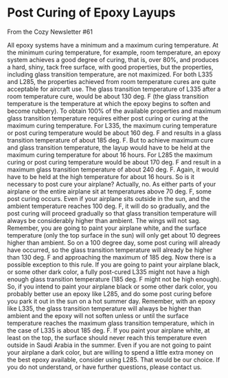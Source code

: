 # Post Curing of Epoxy Layups

From the Cozy Newsletter \#61

All epoxy systems have a minimum and a maximum curing temperature. At the minimum curing temperature, for example, room temperature, an epoxy system achieves a good degree of curing, that is, over 80%, and produces a hard, shiny, tack free surface, with good properties, but the properties, including glass transition temperature, are not maximized. For both L335 and L285, the properties achieved from room temperature cures are quite acceptable for aircraft use. The glass transition temperature of L335 after a room temperature cure, would be about 130 deg. F (the glass transition temperature is the temperature at which the epoxy begins to soften and become rubbery). To obtain 100% of the available properties and maximum glass transition temperature requires either post curing or curing at the maximum curing temperature. For L335, the maximum curing temperature or post curing temperature would be about 160 deg. F and results in a glass transition temperature of about 185 deg. F. But to achieve maximum cure and glass transition temperature, the layup would have to be held at the maximum curing temperature for about 16 hours. For L285 the maximum curing or post curing temperature would be about 170 deg. F and result in a maximum glass transition temperature of about 240 deg. F. Again, it would have to be held at the high temperature for about 16 hours.
So is it necessary to post cure your airplane? Actually, no. As either parts of your airplane or the entire airplane sit at temperatures above 70 deg. F, some post curing occurs. Even if your airplane sits outside in the sun, and the ambient temperature reaches 100 deg. F, it will do so gradually, and the post curing will proceed gradually so that glass transition temperature will always be considerably higher than ambient. The wings will not sag. Remember, you are going to paint your airplane white, and the surface temperature (only the top surface in the sun) will only get about 10 degrees higher than ambient. So on a 100 degree day, some post curing will already have occurred, so the glass transition temperature will already be higher than 130 deg. F and approaching the maximum of 185 deg. Now there is a possible exception to this rule. If you are going to paint your airplane black, or some other dark color, a fully post-cured L335 might not have a high enough glass transition temperature (185 deg. F might not be high enough). So, if you intend to paint your airplane black or some other dark color, you probably better use an epoxy like L285, and do some post curing before you park it out in the sun on a hot summer day. Remember, with an epoxy like L335, the glass transition temperature will always be higher than ambient and the epoxy will not soften unless or until the surface temperature reaches the maximum glass transition temperature, which in the case of L335 is about 185 deg. F. If you paint your airplane white, at least on the top, the surface should never reach this temperature even outside in Saudi Arabia in the summer. Even if you are not going to paint your airplane a dark color, but are willing to spend a little extra money on the best epoxy available, consider using L285. That would be our choice. If you do not understand, or have further questions, please contact us.
